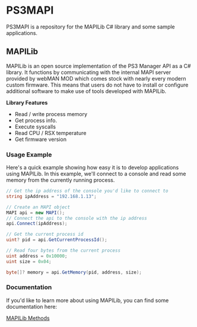 # PS3MAPI
PS3MAPI is a repository for the MAPILib C# library and some sample applications.

## MAPILib
MAPILib is an open source implementation of the PS3 Manager API as a C# library. It functions by communicating with the internal MAPI server provided by webMAN MOD which comes stock with nearly every modern custom firmware. This means that users do not have to install or configure additional software to make use of tools developed with MAPILib.

**Library Features**
* Read / write process memory
* Get process info.
* Execute syscalls
* Read CPU / RSX temperature
* Get firmware version

### Usage Example
Here's a quick example showing how easy it is to develop applications using MAPILib. In this example, we'll connect to a console and read some memory from the currently running process.
```C#
// Get the ip address of the console you'd like to connect to
string ipAddress = "192.168.1.13";

// Create an MAPI object 
MAPI api = new MAPI();
// Connect the api to the console with the ip address
api.Connect(ipAddress);

// Get the current process id
uint? pid = api.GetCurrentProcessId();

// Read four bytes from the current process
uint address = 0x10000;
uint size = 0x04;

byte[]? memory = api.GetMemory(pid, address, size);
```

### Documentation
If you'd like to learn more about using MAPILib, you can find some documentation here:

[MAPILib Methods](/docs/METHODS.md)